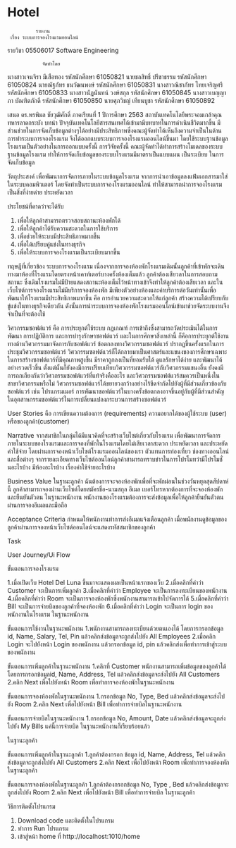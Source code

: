# Hotel
 
             รายงาน
     เรื่อง ระบบการจองโรงแรมออนไลน์
รายวิชา 05506017 Software Engineering

               จัดทำโดย
นางสาวเจนจิรา	มีเสือทอง 	รหัสนักศึกษา 61050821
นายชลสิทธิ์		ปรีชาธรรม 	รหัสนักศึกษา 61050824
นายณัฐภัทร		ธนวัฒนพงษ์	รหัสนักศึกษา 61050831
นางสาวณิชาภัทร	ไทยเจริญศรี 	รหัสนักศึกษา 61050833
นางสาวนัฏนันทน์	วงษ์สกุล 	รหัสนักศึกษา 61050845
นางสาวเบญญาภา	บัณฑิตภักดี 	รหัสนักศึกษา 61050850
นายศุภวิชญ์		เทียนบูชา 	รหัสนักศึกษา 61050892

เสนอ
ดร.พรพิมล	ชัยวุฒิศักดิ์
ภาคเรียนที่ 1 ปีการศึกษา 2563
สถาบันเทคโนโลยีพระจอมเกล้าคุณทหารลาดกระบัง
บทนำ 
 	ปัจจุบันเทคโนโลยีสารสนเทศได้เข้ามามีบทบาทในการดำเนินชีวิตมากขึ้น มีส่วนช่วยในการจัดเก็บข้อมูลต่างๆได้อย่างมีประสิทธิภาพซึ่งคณะผู้จัดทำได้เห็นถึงความจำเป็นในด้านการทำระบบการจองโรงแรม จึงได้ออกแบบระบบการจองโรงแรมออนไลน์ขึ้นมา โดยใช้ระบบฐานข้อมูลโรงแรมเป็นตัวอย่างในการออกแบบครั้งนี้ 
การวิจัยครั้งนี้ คณะผู้จัดทำได้ทำการสร้างโมเดลของระบบฐานข้อมูลโรงแรม ทำให้การจัดเก็บข้อมูลของระบบโรงแรมมีมาตราเป็นแบบแผน เป็นระเบียบ ในการจัดเก็บข้อมูล 
 
วัตถุประสงค์ 
เพื่อพัฒนาการจัดการภายในระบบข้อมูลโรงแรม จากการนำเอาข้อมูลลงแฟ้มเอกสารมาใส่ในระบบคอมพิวเตอร์ โดยจัดทำเป็นระบบการจองโรงแรมออนไลน์ ทำให้สามารถนำการจองโรงแรมเป็นสิ่งที่ง่ายด่าย ประหยัดเวลา
 
ประโยชน์ที่คาดว่าจะได้รับ 
1.	เพื่อให้ลูกค้าสามารถตรวจสอบสถานะห้องพักได้
2.	เพื่อให้ลูกค้าได้รับความสะดวกในการใช้บริการ
3.	เพื่อช่วยให้ระบบมีประสิทธิภาพมากขึ้น
4.	เพื่อได้เปรียบคู่แข่งในทางธุรกิจ
5.	เพื่อให้ระบบการจองโรงแรมเป็นระเบียบมากขึ้น

ทฤษฎีที่เกี่ยวข้อง
ระบบการจองโรงแรม
	เนื่องจากการจองห้องพักโรงแรมเดิมนั้นลูกค้าที่เข้าพักจะเดินทางมาห้องที่โรงแรมโดยตรงหน้าเคาท์เตอร์บางครั้งห้องเต็มแล้ว ลูกค้าต้องเสียวลาในการสอบถามสถานะ ซึ่งเดิมโรงแรมไม่มีป้ายแสดงสถานะห้องเต็มไว้หน้าทางเข้าจึงทำให้ลูกค้าต้องเสียเวลา และในเว็บไซต์การจองโรงแรมไม่มีบริการจองห้องพัก มีเพียงตัวอย่างห้องและค่าบริการต่อวันเท่านั้นเพื่อพัฒนาให้โรงแรมมีประสิทธิภาพมากขึ้น คือ การอำนวยความสะดวกให้แก่ลูกค้า สร้างความได้เปรียบกับขู่แข่งในทางธุรกิจเดียวกัน ดังนั้นการนำระบบการจองห้องพักโรงแรมออนไลน์เข้ามาช่วยจัดระบบงานจึงจำเป็นที่จะต้องใช้

วิศวกรรมซอฟต์แวร์ 
	คือ การประยุกต์ใช้ระบบ กฎเกณฑ์ การเข้าถึงซึ่งสามารถวัดประเมินได้ในการพัฒนา การปฏิบัติการ และการบำรุงรักษาซอฟต์แวร์ และในการศึกษาสิ่งเหล่านี้ ก็คือการประยุกต์ใช้งานทางด้านวิศวกรรมมาจัดการกับซอฟต์แวร์ 
ข้อตกลงทางวิศวกรรมซอฟต์แวร์ ปรากฏขึ้นครั้งแรกในการประชุมวิศวกรรมซอฟต์แวร์ วิศวกรรมซอฟต์แวร์ก็ได้กลายมาเป็นศาสตร์และแขนงของการศึกษาเฉพาะ ในการสร้างซอฟต์แวร์ที่มีคุณภาพสูงขึ้น มีราคาถูกลงเป็นที่ยอมรับได้ ดูแลรักษาได้ง่าย และพัฒนาได้อย่างรวดเร็วขึ้น ตั้งแต่นั้นก็ยังคงมีการเปรียบเทียบวิศวกรรมซอฟต์แวร์กับวิศวกรรมแขนงอื่น ยังคงมีการถกเถียงกันว่าวิศวกรรมซอฟต์แวร์ที่แท้จริงคืออะไร และวิศวกรรมซอฟต์แวร์สมควรเป็นหนึ่งในสาขาวิศวกรรมหรือไม่ วิศวกรรมซอฟต์แวร์ได้ขยายวงกว้างอย่างไร้ขีดจำกัดไปยังผู้ที่มีส่วนเกี่ยวข้องกับซอฟต์แวร์ เช่น โปรแกรมเมอร์ การพัฒนาซอฟต์แวร์ในบางครั้งข้อตกลงอาจขึ้นอยู่กับผู้ที่มีส่วนสำคัญในอุตสาหกรรมซอฟต์แวร์ในการเปลี่ยนแปลงกระบวนการสร้างซอฟต์แวร์ 

User Stories
คือ การเขียนความต้องการ (requirements) ความอยากได้ของผู้ใช้ระบบ (user) หรือของลูกค้า(customer)     
 
Narrative 
จากสมาชิกในกลุ่มได้มีแนวคิดที่จะสร้างเว็บไซต์เกี่ยวกับโรงแรม เพื่อพัฒนาการจัดการภายในระบบของโรงแรมและการจองที่พักในโรงแรมโดยไม่เสียเวลาสะดวก ประหยัดเวลา และประหยัดค่าใช้จ่าย โดยผ่านการจองหน้าเว็บไซต์โรงแรมออนไลน์ของเรา ตัวแทนการท่องเที่ยว ช่องทางออนไลน์และสื่อต่างๆ จากรายละเอียดทางเว็บไซต์ออนไลน์ลูกค้าสามารถทราบข่าวในการโปรโมทว่ามีโปรโมชั่นอะไรบ้าง มีห้องอะไรบ้าง เรื่องค่าใช้จ่ายอะไรบ้าง 

Business Value
ในฐานะลูกค้า
        ฉันต้องการจะจองห้องพักเพื่อที่จะพักผ่อนในช่วงวันหยุดสุดสัปดาห์นี้ ลูกค้าสามารถจองผ่านเว็บไซต์โดยสมัครชื่อ-นามสกุล อีเมล เบอร์โทรหากต้องการที่จะจองห้องพักและยืนยันตัวตน
ในฐานะพนักงาน
        พนักงานของโรงแรมต้องการจะส่งข้อมูลเพื่อให้ลูกค้ายืนยันตัวตนผ่านการจองอีเมลและมือถือ

Acceptance Criteria
         กำหนดให้พนักงานทำการส่งอีเมลแจ้งเตือนลูกค้า เมื่อพนักงานดูข้อมูลของลูกค้าผ่านการจองหน้าเว็บไซต์ออนไลน์จะแสดงรหัสสมาชิกของลูกค้า

Task
          
         

User Journey/Ui Flow
 
ขั้นตอนการจองโรงแรม
 
1.เมื่อเปิดเว็บ Hotel Del Luna ขึ้นมาจะแสดงผลเป็นหน้าแรกของเว็บ
2.เมื่อคลิกที่คำว่า Customer จะเป็นการเพิ่มลูกค้า
3.เมื่อคลิกที่คำว่า Employee จะเป็นการลงทะเบียนของพนักงาน
4.เมื่อคลิกที่คำว่า Room จะเป็นการจองห้องพักซึ่งพนักงานสามารถเข้าไปจัดการได้
5.เมื่อคลิกที่คำว่า Bill จะเป็นการจ่ายบิลของลูกค้าที่จองห้องพัก
6.เมื่อคลิกที่คำว่า Login จะเป็นการ login ของพนักงานในโรงแรม
ในฐานะพนักงาน
 
ขั้นตอนการใช้งานในฐานะพนักงาน
1.พนักงานสามารถลงทะเบียนด้วยตนเองได้ โดยการกรอกข้อมูล id, Name, Salary, Tel, Pin แล้วคลิกส่งข้อมูลจะถูกส่งไปยัง All Employees
2.เมื่อคลิก Login จะไปยังหน้า Login ของพนักงาน แล้วกรอกข้อมูล id, pin แล้วคลิกส่งเพื่อทำการเข้าสู่ระบบของพนักงาน
 
ขั้นตอนการเพิ่มลูกค้าในฐานะพนักงาน
1.คลิกที่ Customer พนักงานสามารถเพิ่มข้อมูลของลูกค้าได้โดยการกรอกข้อมูลid, Name, Address, Tel แล้วคลิกส่งข้อมูลจะส่งไปยัง All Customers
2.คลิก Next เพื่อไปยังหน้า Room เพื่อทำการจองห้องพักในฐานะพนักงาน
 
ขั้นตอนการจองห้องพักในฐานะพนักงาน
1.กรอกข้อมูล No, Type, Bed แล้วคลิกส่งข้อมูลจะส่งไปยัง Room
2.คลิก Next  เพื่อไปยังหน้า Bill เพื่อทำการจ่ายบิลในฐานะพนักงาน

 
ขั้นตอนการจ่ายบิลในฐานะพนักงาน
1.กรอกข้อมูล No, Amount, Date แล้วคลิกส่งข้อมูลจะถูกส่งไปยัง My Bills แค่นี้การจ่ายบิล ในฐานะพนักงานก็เรียบร้อยแล้ว

ในฐานะลูกค้า
 
ขั้นตอนการเพิ่มลูกค้าในฐานะลูกค้า
1.ลูกค้าต้องกรอก ข้อมูล id, Name, Address, Tel แล้วคลิกส่งข้อมูลจะถูกส่งไปยัง All Customers
2.คลิก Next เพื่อไปยังหน้า Room เพื่อทำการจองห้องพักในฐานะลูกค้า
 
ขั้นตอนการจองห้องพักในฐานะลูกค้า
1.ลูกค้าต้องกรอกข้อมูล No, Type , Bed แล้วคลิกส่งข้อมูลจะถูกส่งไปยัง Room
2.คลิก Next เพื่อไปยังหน้า Bill เพื่อทำการจ่ายบิล ในฐานะลูกค้า

วิธีการติดตั้งโปรแกรม
1.	Download code และติดตั้งในโปรแกรม
2.	ทำการ Run โปรแกรม 
3.	เข้าสู่หน้า home ที่  http://localhost:1010/home 





